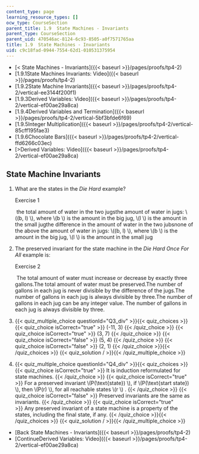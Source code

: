 ```yaml
---
content_type: page
learning_resource_types: []
ocw_type: CourseSection
parent_title: 1.9  State Machines - Invariants
parent_type: CourseSection
parent_uid: 470546ac-8124-6c93-8505-a0f7571765aa
title: 1.9  State Machines - Invariants
uid: c9c18fad-0944-7554-62d1-010531375954
---
```


*   [\< State Machines - Invariants]({{< baseurl >}}/pages/proofs/tp4-2)
*   [1.9.1State Machines Invariants: Video]({{< baseurl >}}/pages/proofs/tp4-2)
*   [1.9.2State Machine Invariants]({{< baseurl >}}/pages/proofs/tp4-2/vertical-ee3144f200f1)
*   [1.9.3Derived Variables: Video]({{< baseurl >}}/pages/proofs/tp4-2/vertical-ef00ae29a8ca)
*   [1.9.4Derived Variables and Termination]({{< baseurl >}}/pages/proofs/tp4-2/vertical-5bf3bfde6f69)
*   [1.9.5Integer Multiplication]({{< baseurl >}}/pages/proofs/tp4-2/vertical-85cff195fae3)
*   [1.9.6Chocolate Bars]({{< baseurl >}}/pages/proofs/tp4-2/vertical-ffd6266c03ec)
*   [\>Derived Variables: Video]({{< baseurl >}}/pages/proofs/tp4-2/vertical-ef00ae29a8ca)

State Machine Invariants
------------------------

  

1.  What are the states in the _Die Hard_ example?
    
    Exercise 1
    
    &nbsp;the total amount of water in the two jugsthe amount of water in jugs: \\((b, l) \\), where \\(b \\) is the amount in the big jug, \\(l \\) is the amount in the small jugthe difference in the amount of water in the two jubsnone of the above the amount of water in jugs: \\((b, l) \\), where \\(b \\) is the amount in the big jug, \\(l \\) is the amount in the small jug&nbsp;
    
2.  The preserved invariant for the state machine in the _Die Hard Once For All_ example is:
    
    Exercise 2
    
    &nbsp;The total amount of water must increase or decrease by exactly three gallons.The total amount of water must be preserved.The number of gallons in each jug is never divisible by the difference of the jugs.The number of gallons in each jug is always divisible by three.The number of gallons in each jug can be any integer value. The number of gallons in each jug is always divisible by three.&nbsp;
    
3.  {{< quiz_multiple_choice questionId="Q3_div" >}}{{< quiz_choices >}}{{< quiz_choice isCorrect="true" >}}&nbsp;(-11, 3)&nbsp;{{< /quiz_choice >}}
    {{< quiz_choice isCorrect="true" >}}&nbsp;(3, 7)&nbsp;{{< /quiz_choice >}}
    {{< quiz_choice isCorrect="false" >}}&nbsp;(5, 4)&nbsp;{{< /quiz_choice >}}
    {{< quiz_choice isCorrect="false" >}}&nbsp;(2, 1)&nbsp;{{< /quiz_choice >}}{{< /quiz_choices >}}
    {{< quiz_solution / >}}{{< /quiz_multiple_choice >}}
4.  {{< quiz_multiple_choice questionId="Q4_div" >}}{{< quiz_choices >}}{{< quiz_choice isCorrect="true" >}}&nbsp;It is induction reformulated for state machines.&nbsp;{{< /quiz_choice >}}
    {{< quiz_choice isCorrect="true" >}}&nbsp;For a preserved invariant \\(P(\\text{state}) \\), if \\(P(\\text{start state}) \\), then \\(P(r) \\), for all reachable states \\(r \\) .&nbsp;{{< /quiz_choice >}}
    {{< quiz_choice isCorrect="false" >}}&nbsp;Preserved invariants are the same as invariants.&nbsp;{{< /quiz_choice >}}
    {{< quiz_choice isCorrect="true" >}}&nbsp;Any preserved invariant of a state machine is a property of the states, including the final state, if any.&nbsp;{{< /quiz_choice >}}{{< /quiz_choices >}}
    {{< quiz_solution / >}}{{< /quiz_multiple_choice >}}

*   [Back State Machines - Invariants]({{< baseurl >}}/pages/proofs/tp4-2)
*   [ContinueDerived Variables: Video]({{< baseurl >}}/pages/proofs/tp4-2/vertical-ef00ae29a8ca)